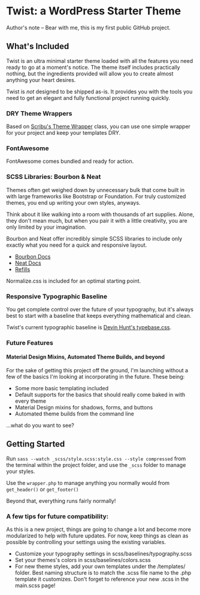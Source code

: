 # Twist: a WordPress Starter Theme

Author's note – Bear with me, this is my first public GitHub project.

## What's Included

Twist is an ultra minimal starter theme loaded with all the features you need ready to go at a moment's notice. The theme itself includes practically nothing, but the ingredients provided will allow you to create almost anything your heart desires.

Twist is _not_ designed to be shipped as-is. It provides you with the tools you need to get an elegant and fully functional project running quickly.

### DRY Theme Wrappers

Based on [Scribu's Theme Wrapper](http://scribu.net/wordpress/theme-wrappers.html) class, you can use one simple wrapper for your project and keep your templates DRY.

### FontAwesome

FontAwesome comes bundled and ready for action.

### SCSS Libraries: Bourbon & Neat

Themes often get weighed down by unnecessary bulk that come built in with large frameworks like Bootstrap or Foundation. For truly customized themes, you end up writing your own styles, anyways.

Think about it like walking into a room with thousands of art supplies. Alone, they don't mean much, but when you pair it with a little creativity, you are only limited by your imagination.

Bourbon and Neat offer incredibly simple SCSS libraries to include only exactly what you need for a quick and responsive layout.

* [Bourbon Docs](http://bourbon.io/docs/)
* [Neat Docs](http://thoughtbot.github.io/neat-docs/latest/)
* [Refills](http://refills.bourbon.io/)

Normalize.css is included for an optimal starting point.

### Responsive Typographic Baseline

You get complete control over the future of your typography, but it's always best to start with a baseline that keeps everything mathematical and clean.

Twist's current typographic baseline is [Devin Hunt's typebase.css](https://github.com/devinhunt/typebase.css/blob/master/src/typebase.sass).

### Future Features

#### Material Design Mixins, Automated Theme Builds, and beyond

For the sake of getting this project off the ground, I'm launching without a few of the basics I'm looking at incorporating in the future. These being:

* Some more basic templating included
* Default supports for the basics that should really come baked in with every theme
* Material Design mixins for shadows, forms, and buttons
* Automated theme builds from the command line

...what do you want to see?

## Getting Started

Run `sass --watch _scss/style.scss:style.css --style compressed` from the terminal within the project folder, and use the `_scss` folder to manage your styles.

Use the `wrapper.php` to manage anything you normally would from `get_header()` or `get_footer()`

Beyond that, everything runs fairly normally!

### A few tips for future compatibility:

As this is a new project, things are going to change a lot and become more modularized to help with future updates. For now, keep things as clean as possible by controlling your settings using the existing variables.

* Customize your typography settings in scss/baselines/typography.scss
* Set your themes's colors in scss/baselines/colors.scss
* For new theme styles, add your own templates under the /templates/ folder. Best naming structure is to match the .scss file name to the .php template it customizes. Don't forget to reference your new .scss in the main.scss page!
